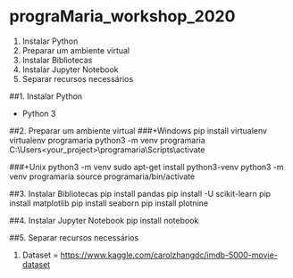 # prograMaria_workshop_2020

1. Instalar Python
2. Preparar um ambiente virtual
3. Instalar Bibliotecas
4. Instalar Jupyter Notebook
5. Separar recursos necessários


##1. Instalar Python
+ Python 3

##2. Preparar um ambiente virtual
###+Windows
pip install virtualenv
virtualenv programaria
python3 -m venv programaria
C:\Users\<your_project>\programaria\Scripts\activate

###+Unix
python3 -m venv sudo apt-get install python3-venv
python3 -m venv programaria
source programaria/bin/activate


##3. Instalar Bibliotecas
pip install pandas
pip install -U scikit-learn
pip install matplotlib
pip install seaborn
pip install plotnine

##4. Instalar Jupyter Notebook
pip install notebook

##5. Separar recursos necessários
1. Dataset = https://www.kaggle.com/carolzhangdc/imdb-5000-movie-dataset



 
